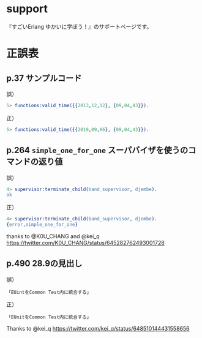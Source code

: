 support
=======

『すごいErlang ゆかいに学ぼう！』のサポートページです。

正誤表
======

p.37 サンプルコード
-------------------

誤）

```erlang
5> functions:valid_time({{2013,12,12}, {09,04,43}}).
```

正）

```erlang
5> functions:valid_time({{2019,09,06}, {09,04,43}}).
```

p.264 `simple_one_for_one` スーパバイザを使うのコマンドの返り値
---------------------------------------------------------------

誤）

```erlang
4> supervisor:terminate_child(band_supervisor, djembe).
ok
```

正）

```erlang
4> supervisor:terminate_child(band_supervisor, djembe).
{error,simple_one_for_one}
```

thanks to @K0U_CHANG and @kei_q
https://twitter.com/K0U_CHANG/status/645282762493001728

p.490 28.9の見出し
------------------

誤）

```
「EUintをCommon Test内に統合する」
```

正）

```
「EUnitをCommon Test内に統合する」
```

Thanks to @kei_q
https://twitter.com/kei_q/status/648510144431558656
